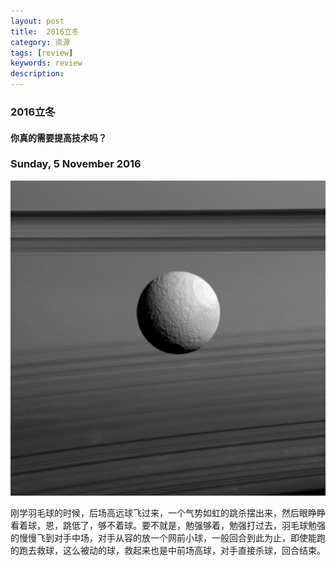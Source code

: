 ```yaml
---
layout: post
title:  2016立冬
category: 资源
tags: [review]
keywords: review
description:
---
```


### 2016立冬

#### 你真的需要提高技术吗？

###  Sunday, 5 November 2016

![cassini](/../../assets/img/resource/2016/cassini_20.jpg)

刚学羽毛球的时候，后场高远球飞过来，一个气势如虹的跳杀摆出来，然后眼睁睁看着球，恩，跳低了，够不着球。要不就是，勉强够着，勉强打过去，羽毛球勉强的慢慢飞到对手中场，对手从容的放一个网前小球，一般回合到此为止，即使能跑的跑去救球，这么被动的球，救起来也是中前场高球，对手直接杀球，回合结束。


